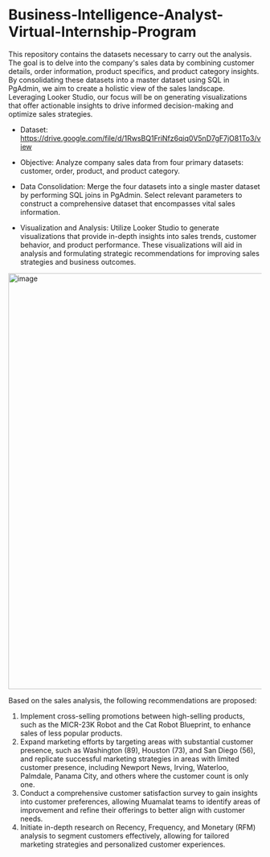 # Business-Intelligence-Analyst-Virtual-Internship-Program

This repository contains the datasets necessary to carry out the analysis. The goal is to delve into the company's sales data by combining customer details, order information, product specifics, and product category insights. By consolidating these datasets into a master dataset using SQL in PgAdmin, we aim to create a holistic view of the sales landscape. Leveraging Looker Studio, our focus will be on generating visualizations that offer actionable insights to drive informed decision-making and optimize sales strategies.

* Dataset: https://drive.google.com/file/d/1RwsBQ1FriNfz6qiq0V5nD7gF7jO81To3/view

* Objective: Analyze company sales data from four primary datasets: customer, order, product, and product category.

* Data Consolidation: Merge the four datasets into a single master dataset by performing SQL joins in PgAdmin. Select relevant parameters to construct a comprehensive dataset that encompasses vital sales information.

* Visualization and Analysis: Utilize Looker Studio to generate visualizations that provide in-depth insights into sales trends, customer behavior, and product performance. These visualizations will aid in analysis and formulating strategic recommendations for improving sales strategies and business outcomes.



<img width="827" alt="image" src="https://github.com/rizcazahra/Business-Intelligence-Analyst-Virtual-Internship-Program/assets/84758353/5dd5d52d-387f-43d1-add8-a26353a9e628">

Based on the sales analysis, the following recommendations are proposed:
1. Implement cross-selling promotions between high-selling products, such as the MICR-23K Robot and the Cat Robot Blueprint, to enhance sales of less popular products.
2. Expand marketing efforts by targeting areas with substantial customer presence, such as Washington (89), Houston (73), and San Diego (56), and replicate successful marketing strategies in areas with limited customer presence, including Newport News, Irving, Waterloo, Palmdale, Panama City, and others where the customer count is only one.
3. Conduct a comprehensive customer satisfaction survey to gain insights into customer preferences, allowing Muamalat teams to identify areas of improvement and refine their offerings to better align with customer needs.
4. Initiate in-depth research on Recency, Frequency, and Monetary (RFM) analysis to segment customers effectively, allowing for tailored marketing strategies and personalized customer experiences.
